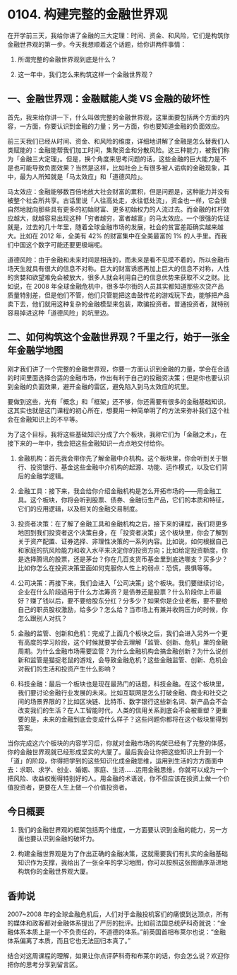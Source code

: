 # 0104. 构建完整的金融世界观
在开学前三天，我给你讲了金融的三大定理：时间、资金、和风险，它们是构筑你金融世界观的第一步。今天我想顺着这个话题，给你讲两件事情：

1. 所谓完整的金融世界观到底是什么？

2. 这一年中，我们怎么来构筑这样一个金融世界观？

## 一、金融世界观：金融赋能人类 VS 金融的破坏性
首先，我来给你讲一下，什么叫做完整的金融世界观，这里面要包括两个方面的内容，一方面，你要认识到金融的力量；另一方面，你也要知道金融的负面效应。

前三天我们已经从时间、资金、和风险的维度，详细地讲解了金融是怎么替我们人类赋能的：金融能帮我们加工时间，集聚资金和分散风险。这三种能力，被我们称为「金融三大定理」。但是，换个角度来思考问题的话，这些金融的巨大能力是不是也可能导致负面效果？当然是这样，比如社会上有很多被人诟病的金融现象，其中，最为人所知就是「马太效应」和「道德风险」。

马太效应：金融能够数百倍地放大社会财富的累积，但是问题是，这种能力并没有被整个社会所共享。古话里说「人往高处走，水往低处流」，资金也一样，它会很自然地就向那些具有更多的初始财富、更多初始权力的人流过去。而金融的杠杆效应越大，就越容易出现这种「穷者越穷，富者越富」的马太效应。一个很强的佐证就是，过去的几十年里，随着全球金融市场的发展，社会的贫富差距确实越来越大。比如在 2012 年，全美有 42% 的财富集中在全美最富的 1% 的人手里。而我们中国这个数字可能还要更极端呢。

道德风险：由于金融和未来时间是相连的，而未来是看不见摸不着的，所以金融市场天生就具有很大的信息不对称。巨大的财富诱惑再加上巨大的信息不对称，人性的贪婪和欲望难免会被放大，很多人就会利用自己的信息优势来获取不义之财。比如说，在 2008 年全球金融危机中，很多华尔街的人员其实都知道那些次贷产品质量特别差，但是他们不管，他们只管能把这击鼓传花的游戏玩下去，能够把产品卖下去，他们就用这种复杂的金融模型来包装，欺骗投资者。普通投资者，就特别容易掉进这种「道德风险」的坑里边。

## 二、如何构筑这个金融世界观？千里之行，始于一张全年金融学地图
刚才我们讲了一个完整的金融世界观，你要一方面认识到金融的力量，学会在合适的时间里面选择合适的金融市场，作出有利于自己的投融资决策；但是你也要认识到金融的负面效果，避开金融的雷区，避免陷入到马太效应的坑里。

要做到这些，光有「概念」和「框架」还不够，你还需要有很多的金融基础知识。这其实也就是这门课程的初心所在，想要用一种简单明了的方法来弥补我们这个社会在金融知识上的不平等。

为了这个目标，我将这些基础知识分成了六个板块，我称它们为「金融之术」，在接下来的一年中，我会把这些金融知识一点点地交付给你。

1. 金融机构：首先我会带你先了解金融中介机构。这个板块里，你会听到关于银行、投资银行、基金这些金融中介机构的起源、功能、运作模式，以及它们背后的金融学逻辑。

2. 金融工具：接下来，我会给你介绍金融机构是怎么开拓市场的——用金融工具。这个板块，你将会听到股票、债券、金融衍生产品，它们的本质和特征，它们的应用逻辑，以及相关的金融交易制度。

3. 投资者决策：在了解了金融工具和金融机构之后，接下来的课程，我们将更多地回到我们投资者这个决策自身，在「投资者决策」这个板块里，你会了解到关于资产配置、证券选择、非理性决策的一系列内容。比如说，如何根据自己和家庭的抗风险能力和收入水平来决定你的投资方向；比如给定投资额度，你是选择腾讯的股票，还是茅台？你在几百支货币基金里到底选哪支？买多少？比如你怎么在投资决策里面如何克服你人性上的弱点：恐慌，畏惧等等。

4. 公司决策：再接下来，我们会进入「公司决策」这个板块。我们要继续讨论，企业在什么阶段适用于什么方法筹资？是债券还是股票？什么阶段你上市最好？赚了钱以后，要不要给股东分红？分多少？如果你是企业老板，要不要给自己的职员股权激励，给多少？怎么给？当市场上有兼并收购压力的时候，你怎么跟别人对抗？

5. 金融的监管、创新和危机：完成了上面几个板块之后，我们会进入另外一个更有高度的学习阶段，这个时候就要学会去理解「监管、创新、危机」里的金融周期。为什么金融市场需要监管？为什么金融机构会搞金融创新？为什么说创新和监管是猫捉老鼠的游戏，会导致金融危机？这些金融监管、创新、危机会对我们的生活和投资产生什么影响？

6. 科技金融：最后一个板块也是现在最热门的话题，科技金融。在这个板块里，我们要讨论金融行业发展的未来。比如互联网是怎么打破金融、商业和社交之间的场景界限的？比如区块链、比特币、数字银行这些新名词、新产品会不会改变我们的生活？在人工智能时代，人类的信用关系到底会不会被重塑？更重要的是，未来的金融到底会变成什么样子？这些问题你都将在这个板块里得到答案。

当你完成这六个板块的内容学习后，你就对金融市场的构架已经有了完整的体感，你的金融世界观就已经形成坚实的大厦了。最后我会让你把这些知识上升到一个「道」的阶段，你得把学到的这些知识化成金融思维，运用到生活的方方面面中去：求职、求学、创业、婚姻、家庭、生活……运用金融思维，你就可以成为一个把风险、收益权衡得特别好的人。用金融的术语说，你不但应该在投资上做一个价值投资者，更要在人生上做一个价值投资者。

## 今日概要
1. 我们的金融世界观的框架包括两个维度，一方面要认识到金融的能力，另一方面也要认识到金融的破坏力。

2. 构建金融世界观是为了作出正确的金融决策，这就需要我们有扎实的金融基础知识作为支撑，我给出了一张全年的学习地图，你可以按照这张图循序渐进地构筑你的金融世界观大厦。

## 香帅说
2007~2008 年的全球金融危机后，人们对于金融投机客们的痛恨到达顶点，所有的媒体和政客都对金融体系提出了严厉的批评。比如前法国总统萨科奇就说：“金融体系本质上是一个不负责任的，不道德的体系。”前英国首相布莱尔也说：“金融体系偏离了本质，而且它也无法回归本真了。”

结合对这周课程的理解，如果让你点评萨科奇和布莱尔的话，你会怎么说？欢迎你把你的思考分享到留言区。